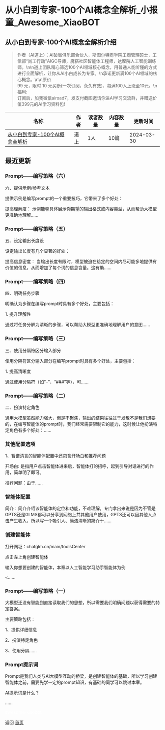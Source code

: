 # 从小白到专家-100个AI概念全解析_小报童_Awesome_XiaoBOT

## 从小白到专家-100个AI概念全解析介绍
> 作者（AI道上）：AI破局俱乐部合伙人，斯图尔特商学院工商管理硕士，工信部“尚工行动”AIGC导师，魔搭社区智能体工程师，达摩院人工智能训练师。\n\n道上团队精心筛选100个AI领域核心概念，用普通人能听懂的方式进行全面解析，让你从AI小白成长为专家。\n承诺更新满100个AI领域的核心概念。\n\n原价  
99 元，限时 10 元买断(一次订阅，永久有效)，每满100人上涨至10元。\n福利:  
订阅后，加我微信airoad7，发支付截图邀请你进AI学习交流群，并赠送价值399元的AI学习资料包!  
  


|名称|作者|读者数量|内容数量|更新时间|
|---|---|---|---|---|
|[从小白到专家-100个AI概念全解析](https://xiaobot.net/p/Rholin?refer=9c3f1c95-a052-465a-9902-f6d75080262a)|道上|1人|10篇|2024-03-30|

## 最近更新
### Prompt——编写策略（六）

六、提供示例/参考文本

提供示例是编写prompt的一个重要技巧，它带来了多个好处：

提高理解度： 示例能够具体展示你期望的输出格式或内容类型，从而帮助大模型更准确地理解......

### Prompt——编写策略（五）

五、设定输出长度设

设定输出长度有几个显著的好处：

提高信息密度： 当输出长度有限时，模型被迫在给定的空间内尽可能多地提供有价值的信息，从而增加了每个词的信息含量。这有助......

### Prompt——编写策略（四）

四、明确任务步骤

明确认为步骤在编写prompt时具有多个好处，主要包括：

1\. 提升理解性

通过将任务分解为清晰的步骤，可以帮助大模型更准确地理解用户的意图......

### Prompt——编写策略（三）

三、使用分隔符区分输入部分

使用分隔符区分输入部分在编写prompt时具有多个好处，主要包括：

1\. 提高清晰度

通过使用分隔符（如“–”、“###”等），可......

### Prompt——编写策略（二）

二、扮演特定角色

通用大模型虽然能力强大，但是不聚焦，输出的结果往往过于发散不是我们想要的，在编写智能体的prompt时，我们经常需要限制它的能力，这时候让他扮演特定角色有多个好处：......

### 其他配置选项

1、智谱清言的智能体配置中还包含开场白和推荐问题

开场白: 是指用户点击智能体进来后，智能体打的招呼，起到引导对话进行的作用，简单明了即可。

推荐问题：由于......

### 智能体配置

简介：简介介绍该智能体的定位和功能，不难理解，专门拿出来说是因为不管是GPTS还是GLMS都可以分享到网络上共其他用户使用，GPTS还可以因其他人点击产生收入，所以写一个吸引人、简洁清晰的简介十......

### 创建智能体

打开网址：chatglm.cn/main/toolsCenter

点击左上角创建智能体

输入你想要创建的智能体，本章以人工智能学习助手智能体为例

<......

### Prompt——编写策略（一）

大模型还没有智能到直接读取我们的思想，所以需要我们明确问题以获得需要的特定答案。

主要策略包括：

1、提供详细信息

2、扮演特定角色

3、使用分隔......

### Prompt提示词

Prompt是我们人类与AI大模型互动的桥梁，是创建智能体的基础，所以学习创建智能体之前，需要先学一定的prompt知识，有基础的同学可以跳过本章。

AI提示词是什么？

......


<a href="https://github.com/Reno9527/awesome-xiaobot" style="color: white; text-decoration: none;">awesome-xiaobot</a>

返回 [首页](../README.md)
